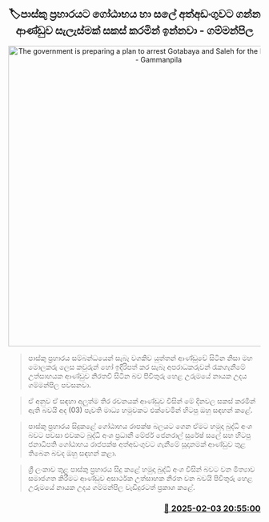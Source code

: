 <p align='center'><b><h2 align='center' title='The government is preparing a plan to arrest Gotabaya and Saleh for the Easter attacks - Gammanpila'>🏷පාස්කු ප්‍රහාරයට ගෝඨාභය හා සලේ අත්අඩංගුවට ගන්න ආණ්ඩුව සැලැස්මක් සකස් කරමින් ඉන්නවා - ගම්මන්පිල</h2></b></p>
<p align='center'><img src='https://helakuru.sgp1.cdn.digitaloceanspaces.com/esana/images/lib/udaya-gammanpila-media-2025.jpg' width='600' alt='The government is preparing a plan to arrest Gotabaya and Saleh for the Easter attacks - Gammanpila'></p>

> පාස්කු ප්‍රහාරය සම්බන්ධයෙන් සැබෑ වගකිව යුත්තන් ආණ්ඩුවේ සිටින නිසා මහ මොලකරු ලෙස කවුරුන් හෝ ඉදිරිපත් කර සැබෑ අපරාධකරුවන් රැකගැනීමේ උත්සාහයක ආණ්ඩුව නිරතවී සිටින බව පිවිතුරු හෙළ උරුමයේ නායක උදය ගම්මන්පිල පවසනවා.

> ඒ අනුව ඒ සඳහා අලුත්ම තිර රචනයක් ආණ්ඩුව විසින් මේ දිනවල සකස් කරමින් ඇති බවයි අද (03) පැවති මාධ්‍ය හමුවකට එක්වෙමින් හිටපු ඔහු සඳහන් කළේ.

> පාස්කු ප්‍රහාරය සිදුකළේ ගෝඨාභය රාපක්ෂ බලයට ගෙන ඒමට හමුදා බුද්ධි අංශ බවට පවසා එවකට බුද්ධි අංශ ප්‍රධානී මේජර් ජෙනරාල් සුරේෂ් සලේ සහ හිටපු ජනාධිපති ගෝඨාභය රාජපක්ෂ අත්අඩංගුවට ගැනීමේ සූදානමක් ආණ්ඩුව තුළ තිබෙන බවද ඔහු සඳහන් කළා.

> ශ්‍රී ලංකාව තුළ පාස්කු ප්‍රහාරය සිදු කළේ හමුදා බුද්ධි අංශ විසින් බවට වන මිත්‍යාව සමාජගත කිරීමට ආණ්ඩුව අසාර්ථක උත්සාහක නිරත වන බවයි පිවිතුරු හෙළ උරුමයේ නායක උදය ගම්මන්පිල වැඩිදුරටත් ප්‍රකාශ කළේ. 



<h3 align='right'><a href='https://www.helakuru.lk/esana/p/107136/'>📅 2025-02-03 20:55:00</a></h3>
